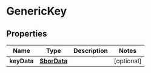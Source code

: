 

# GenericKey


## Properties

| Name | Type | Description | Notes |
|------------ | ------------- | ------------- | -------------|
|**keyData** | [**SborData**](SborData.md) |  |  [optional] |



